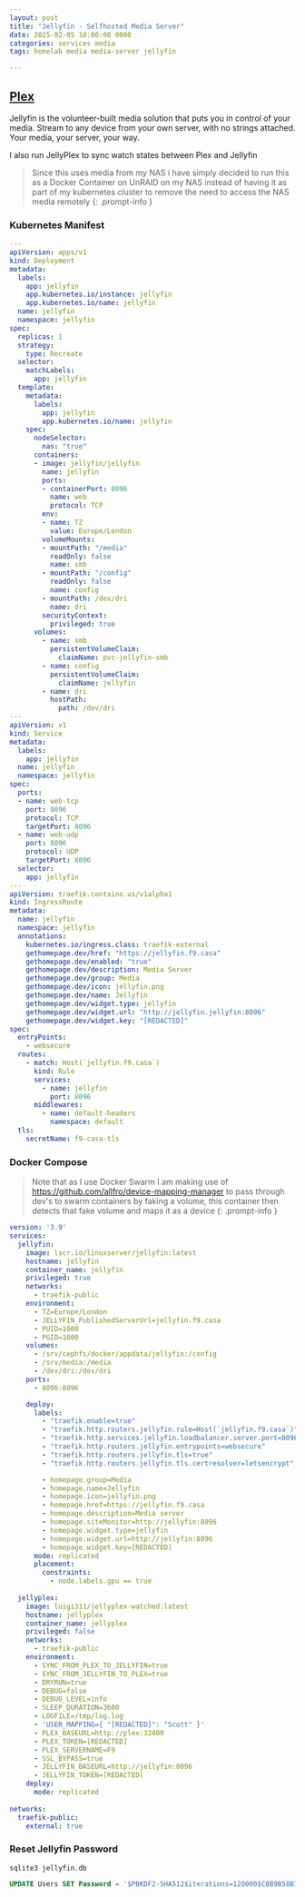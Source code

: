 ```yaml
---
layout: post
title: "Jellyfin - Selfhosted Media Server"
date: 2025-02-05 10:00:00 0000
categories: services media
tags: homelab media media-server jellyfin

---
```


## [Plex](https://plex.tv/)
Jellyfin is the volunteer-built media solution that puts you in control of your media. Stream to any device from your own server, with no strings attached. Your media, your server, your way.

I also run JellyPlex to sync watch states between Plex and Jellyfin


> Since this uses media from my NAS i have simply decided to run this as a Docker Container on UnRAID on my NAS instead of having it as part of my kubernetes cluster to remove the need to access the NAS media remotely
{: .prompt-info }

### Kubernetes Manifest
```yaml
---
apiVersion: apps/v1
kind: Deployment
metadata:
  labels:
    app: jellyfin
    app.kubernetes.io/instance: jellyfin
    app.kubernetes.io/name: jellyfin
  name: jellyfin
  namespace: jellyfin
spec:
  replicas: 1
  strategy:
    type: Recreate
  selector:
    matchLabels:
      app: jellyfin
  template:
    metadata:
      labels:
        app: jellyfin
        app.kubernetes.io/name: jellyfin
    spec:
      nodeSelector:
        nas: "true"
      containers:
      - image: jellyfin/jellyfin
        name: jellyfin
        ports:
        - containerPort: 8096
          name: web
          protocol: TCP
        env:
        - name: TZ
          value: Europe/London
        volumeMounts:
        - mountPath: "/media"
          readOnly: false
          name: smb
        - mountPath: "/config"
          readOnly: false
          name: config
        - mountPath: /dev/dri
          name: dri
        securityContext:
          privileged: true
      volumes:
        - name: smb
          persistentVolumeClaim:
            claimName: pvc-jellyfin-smb
        - name: config
          persistentVolumeClaim:
            claimName: jellyfin
        - name: dri
          hostPath:
            path: /dev/dri
---
apiVersion: v1
kind: Service
metadata:
  labels:
    app: jellyfin
  name: jellyfin
  namespace: jellyfin 
spec:
  ports:
  - name: web-tcp
    port: 8096
    protocol: TCP
    targetPort: 8096
  - name: web-udp
    port: 8096
    protocol: UDP
    targetPort: 8096
  selector:
    app: jellyfin
---
apiVersion: traefik.containo.us/v1alpha1
kind: IngressRoute
metadata:
  name: jellyfin
  namespace: jellyfin
  annotations: 
    kubernetes.io/ingress.class: traefik-external
    gethomepage.dev/href: "https://jellyfin.f9.casa"
    gethomepage.dev/enabled: "true"
    gethomepage.dev/description: Media Server
    gethomepage.dev/group: Media
    gethomepage.dev/icon: jellyfin.png
    gethomepage.dev/name: Jellyfin
    gethomepage.dev/widget.type: jellyfin
    gethomepage.dev/widget.url: "http://jellyfin.jellyfin:8096"
    gethomepage.dev/widget.key: "[REDACTED]"
spec:
  entryPoints:
    - websecure
  routes:
    - match: Host(`jellyfin.f9.casa`)
      kind: Rule
      services:
        - name: jellyfin
          port: 8096
      middlewares:
        - name: default-headers
          namespace: default
  tls:
    secretName: f9-casa-tls

```

### Docker Compose
> Note that as I use Docker Swarm I am making use of https://github.com/allfro/device-mapping-manager to pass through dev's to swarm containers by faking a volume, this container then detects that fake volume and maps it as a device
{: .prompt-info }
```yaml
version: '3.9'
services:
  jellyfin:
    image: lscr.io/linuxserver/jellyfin:latest
    hostname: jellyfin
    container_name: jellyfin
    privileged: true
    networks:
      - traefik-public
    environment:
      - TZ=Europe/London
      - JELLYFIN_PublishedServerUrl=jellyfin.f9.casa
      - PUID=1000
      - PGID=1000
    volumes:
      - /srv/cephfs/docker/appdata/jellyfin:/config
      - /srv/media:/media
      - /dev/dri:/dev/dri
    ports:
      - 8096:8096

    deploy:
      labels:
        - "traefik.enable=true"
        - "traefik.http.routers.jellyfin.rule=Host(`jellyfin.f9.casa`)"
        - "traefik.http.services.jellyfin.loadbalancer.server.port=8096"
        - "traefik.http.routers.jellyfin.entrypoints=websecure"
        - "traefik.http.routers.jellyfin.tls=true"
        - "traefik.http.routers.jellyfin.tls.certresolver=letsencrypt"

        - homepage.group=Media
        - homepage.name=Jellyfin
        - homepage.icon=jellyfin.png
        - homepage.href=https://jellyfin.f9.casa
        - homepage.description=Media server
        - homepage.siteMonitor=http://jellyfin:8096
        - homepage.widget.type=jellyfin
        - homepage.widget.url=http://jellyfin:8096
        - homepage.widget.key=[REDACTED]
      mode: replicated
      placement:
        constraints:
          - node.labels.gpu == true
          
  jellyplex:
    image: luigi311/jellyplex-watched:latest
    hostname: jellyplex
    container_name: jellyplex
    privileged: false
    networks:
      - traefik-public
    environment:
      - SYNC_FROM_PLEX_TO_JELLYFIN=true
      - SYNC_FROM_JELLYFIN_TO_PLEX=true
      - DRYRUN=true
      - DEBUG=false
      - DEBUG_LEVEL=info
      - SLEEP_DURATION=3600
      - LOGFILE=/tmp/log.log
      - 'USER_MAPPING={ "[REDACTED]": "Scott" }'
      - PLEX_BASEURL=http://plex:32400
      - PLEX_TOKEN=[REDACTED]
      - PLEX_SERVERNAME=F9
      - SSL_BYPASS=true
      - JELLYFIN_BASEURL=http://jellyfin:8096
      - JELLYFIN_TOKEN=[REDACTED]
    deploy:      
      mode: replicated
      
networks:
  traefik-public:
    external: true
```
### Reset Jellyfin Password
`sqlite3 jellyfin.db`
```sql
UPDATE Users SET Password = '$PBKDF2-SHA512$iterations=120000$C8B9B58B72BC7B864DE42F8819FBA024$7B6BC38F2E7635C4E1B93FA9C997479548497EAD1F298FF47C3398D369F47874C6B2504D1F59F84A88116954AD0795DBAB06AB3DC7DB22FCE470B82E183A48DA' WHERE Username = 'XXX';
```
